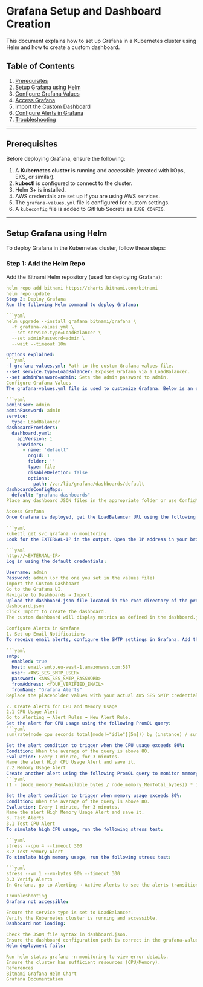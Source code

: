 # Grafana Setup and Dashboard Creation

This document explains how to set up Grafana in a Kubernetes cluster using Helm and how to create a custom dashboard.

## Table of Contents
1. [Prerequisites](#prerequisites)
2. [Setup Grafana using Helm](#setup-grafana-using-helm)
3. [Configure Grafana Values](#configure-grafana-values)
4. [Access Grafana](#access-grafana)
5. [Import the Custom Dashboard](#import-the-custom-dashboard)
6. [Configure Alerts in Grafana](#configure-alerts-in-grafana)
7. [Troubleshooting](#troubleshooting)

---

## Prerequisites

Before deploying Grafana, ensure the following:

1. A **Kubernetes cluster** is running and accessible (created with kOps, EKS, or similar).
2. **kubectl** is configured to connect to the cluster.
3. Helm 3+ is installed.
4. AWS credentials are set up if you are using AWS services.
5. The `grafana-values.yml` file is configured for custom settings.
6. A `kubeconfig` file is added to GitHub Secrets as `KUBE_CONFIG`.

---

## Setup Grafana using Helm

To deploy Grafana in the Kubernetes cluster, follow these steps:

### Step 1: Add the Helm Repo
Add the Bitnami Helm repository (used for deploying Grafana):

```yaml
helm repo add bitnami https://charts.bitnami.com/bitnami
helm repo update
Step 2: Deploy Grafana
Run the following Helm command to deploy Grafana:

```yaml
helm upgrade --install grafana bitnami/grafana \
  -f grafana-values.yml \
  --set service.type=LoadBalancer \
  --set adminPassword=admin \
  --wait --timeout 10m

Options explained:
```yaml
-f grafana-values.yml: Path to the custom Grafana values file.
--set service.type=LoadBalancer: Exposes Grafana via a LoadBalancer.
--set adminPassword=admin: Sets the admin password to admin.
Configure Grafana Values
The grafana-values.yml file is used to customize Grafana. Below is an example configuration:

```yaml
adminUser: admin
adminPassword: admin
service:
  type: LoadBalancer
dashboardProviders:
  dashboard.yaml:
    apiVersion: 1
    providers:
      - name: 'default'
        orgId: 1
        folder: ''
        type: file
        disableDeletion: false
        options:
          path: /var/lib/grafana/dashboards/default
dashboardsConfigMaps:
  default: "grafana-dashboards"
Place any dashboard JSON files in the appropriate folder or use ConfigMaps for importing dashboards.

Access Grafana
Once Grafana is deployed, get the LoadBalancer URL using the following command:

```yaml
kubectl get svc grafana -n monitoring
Look for the EXTERNAL-IP in the output. Open the IP address in your browser:

```yaml
http://<EXTERNAL-IP>
Log in using the default credentials:

Username: admin
Password: admin (or the one you set in the values file)
Import the Custom Dashboard
Go to the Grafana UI.
Navigate to Dashboards → Import.
Upload the dashboard.json file located in the root directory of the project:
dashboard.json
Click Import to create the dashboard.
The custom dashboard will display metrics as defined in the dashboard.json file.

Configure Alerts in Grafana
1. Set up Email Notifications
To receive email alerts, configure the SMTP settings in Grafana. Add the following to your grafana-values.yml file:

```yaml
smtp:
  enabled: true
  host: email-smtp.eu-west-1.amazonaws.com:587
  user: <AWS_SES_SMTP_USER>
  password: <AWS_SES_SMTP_PASSWORD>
  fromAddress: <YOUR_VERIFIED_EMAIL>
  fromName: "Grafana Alerts"
Replace the placeholder values with your actual AWS SES SMTP credentials and your verified email address.

2. Create Alerts for CPU and Memory Usage
2.1 CPU Usage Alert
Go to Alerting → Alert Rules → New Alert Rule.
Set the alert for CPU usage using the following PromQL query:
```yaml
sum(rate(node_cpu_seconds_total{mode!="idle"}[5m])) by (instance) / sum(rate(node_cpu_seconds_total[5m])) by (instance) * 100

Set the alert condition to trigger when the CPU usage exceeds 80%:
Condition: When the average of the query is above 80.
Evaluation: Every 1 minute, for 3 minutes.
Name the alert High CPU Usage Alert and save it.
2.2 Memory Usage Alert
Create another alert using the following PromQL query to monitor memory usage:
```yaml
(1 - (node_memory_MemAvailable_bytes / node_memory_MemTotal_bytes)) * 100

Set the alert condition to trigger when memory usage exceeds 80%:
Condition: When the average of the query is above 80.
Evaluation: Every 1 minute, for 3 minutes.
Name the alert High Memory Usage Alert and save it.
3. Test Alerts
3.1 Test CPU Alert
To simulate high CPU usage, run the following stress test:

```yaml
stress --cpu 4 --timeout 300
3.2 Test Memory Alert
To simulate high memory usage, run the following stress test:

```yaml
stress --vm 1 --vm-bytes 90% --timeout 300
3.3 Verify Alerts
In Grafana, go to Alerting → Active Alerts to see the alerts transition to the Firing state. Check your email inbox for the notifications.

Troubleshooting
Grafana not accessible:

Ensure the service type is set to LoadBalancer.
Verify the Kubernetes cluster is running and accessible.
Dashboard not loading:

Check the JSON file syntax in dashboard.json.
Ensure the dashboard configuration path is correct in the grafana-values.yml file.
Helm deployment fails:

Run helm status grafana -n monitoring to view error details.
Ensure the cluster has sufficient resources (CPU/Memory).
References
Bitnami Grafana Helm Chart
Grafana Documentation